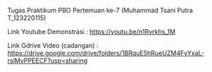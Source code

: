 Tugas Praktikum PBO Pertemuan ke-7 (Muhammad Tsani Putra T_123220115)

Link Youtube Demonstrasi : 
https://youtu.be/n1Rvrkhs_1M

Link Gdrive Video (cadangan) :
https://drive.google.com/drive/folders/1BRquE5hRueUZM4FyYxaL-rslMvPPEECF?usp=sharing
